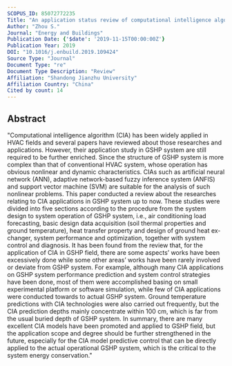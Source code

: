 ```yaml
---
SCOPUS_ID: 85072772235
Title: "An application status review of computational intelligence algorithm in GSHP field"
Author: "Zhou S."
Journal: "Energy and Buildings"
Publication Date: {'$date': '2019-11-15T00:00:00Z'}
Publication Year: 2019
DOI: "10.1016/j.enbuild.2019.109424"
Source Type: "Journal"
Document Type: "re"
Document Type Description: "Review"
Affiliation: "Shandong Jianzhu University"
Affiliation Country: "China"
Cited by count: 14
---
```


## Abstract
"Computational intelligence algorithm (CIA) has been widely applied in HVAC fields and several papers have reviewed about those researches and applications. However, their application study in GSHP system are still required to be further enriched. Since the structure of GSHP system is more complex than that of conventional HVAC system, whose operation has obvious nonlinear and dynamic characteristics. CIAs such as artificial neural network (ANN), adaptive network-based fuzzy inference system (ANFIS) and support vector machine (SVM) are suitable for the analysis of such nonlinear problems. This paper conducted a review about the researches relating to CIA applications in GSHP system up to now. These studies were divided into five sections according to the procedure from the system design to system operation of GSHP system, i.e., air conditioning load forecasting, basic design data acquisition (soil thermal properties and ground temperature), heat transfer property and design of ground heat ex-changer, system performance and optimization, together with system control and diagnosis. It has been found from the review that, for the application of CIA in GSHP field, there are some aspects’ works have been excessively done while some other areas’ works have been rarely involved or deviate from GSHP system. For example, although many CIA applications on GSHP system performance prediction and system control strategies have been done, most of them were accomplished basing on small experimental platform or software simulation, while few of CIA applications were conducted towards to actual GSHP system. Ground temperature predictions with CIA technologies were also carried out frequently, but the CIA prediction depths mainly concentrate within 100 cm, which is far from the usual buried depth of GSHP system. In summary, there are many excellent CIA models have been promoted and applied to GSHP field, but the application scope and degree should be further strengthened in the future, especially for the CIA model predictive control that can be directly applied to the actual operational GSHP system, which is the critical to the system energy conservation."

